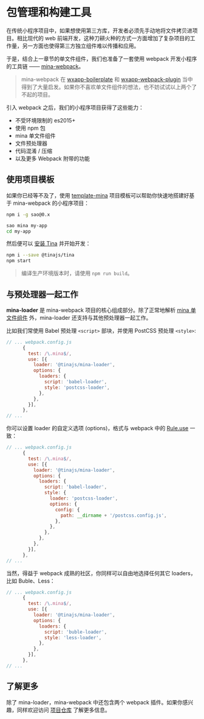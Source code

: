 # 包管理和构建工具
在传统小程序项目中，如果想使用第三方库，开发者必须先手动地将文件拷贝进项目。相比现代的 web 前端开发，这种刀耕火种的方式一方面增加了复杂项目的工作量，另一方面也使得第三方独立组件难以传播和应用。

于是，结合上一章节的单文件组件，我们也准备了一套使用 webpack 开发小程序的工具链 —— [mina-webpack](https://github.com/tinajs/mina-webpack)。

> mina-webpack 在 [wxapp-boilerplate](https://github.com/cantonjs/wxapp-boilerplate) 和 [wxapp-webpack-plugin](https://github.com/Cap32/wxapp-webpack-plugin) 当中得到了大量启发。如果你不喜欢单文件组件的想法，也不妨试试以上两个了不起的项目。

引入 webpack 之后，我们的小程序项目获得了这些能力：
- 不受环境限制的 es2015+
- 使用 npm 包
- mina 单文件组件
- 文件预处理器
- 代码混淆 / 压缩
- 以及更多 Webpack 附带的功能

## 使用项目模板
如果你已经等不及了，使用 [template-mina](https://github.com/tinajs/template-mina) 项目模板可以帮助你快速地搭建好基于 mina-webpack 的小程序项目：

```bash
npm i -g sao@0.x

sao mina my-app
cd my-app
```

然后便可以 [安装 Tina](guide/installation?id=webpack) 并开始开发：

```bash
npm i --save @tinajs/tina
npm start
```

> 编译生产环境版本时，请使用 ``npm run build``。

## 与预处理器一起工作
**mina-loader** 是 mina-webpack 项目的核心组成部分。除了正常地解析 [mina 单文件组件](/guide/single-file-component) 外，mina-loader 还支持与其他预处理器一起工作。

比如我们常使用 Babel 预处理 ``<script>`` 部块，并使用 PostCSS 预处理 ``<style>``:

```javascript
// ... webpack.config.js
      {
        test: /\.mina$/,
        use: [{
          loader: '@tinajs/mina-loader',
          options: {
            loaders: {
              script: 'babel-loader',
              style: 'postcss-loader',
            },
          },
        }],
      },
// ...
```

你可以设置 loader 的自定义选项 (options)，格式与 webpack 中的 [Rule.use](https://webpack.js.org/configuration/module/#rule-use) 一致：

```javascript
// ... webpack.config.js
      {
        test: /\.mina$/,
        use: [{
          loader: '@tinajs/mina-loader',
          options: {
            loaders: {
              script: 'babel-loader',
              style: {
                loader: 'postcss-loader',
                options: {
                  config: {
                    path: __dirname + '/postcss.config.js',
                  },
                },
              },
            },
          },
        }],
      },
// ...
```

当然，得益于 webpack 成熟的社区，你同样可以自由地选择任何其它 loaders，比如 Buble、Less：

```javascript
// ... webpack.config.js
      {
        test: /\.mina$/,
        use: [{
          loader: '@tinajs/mina-loader',
          options: {
            loaders: {
              script: 'buble-loader',
              style: 'less-loader',
            },
          },
        }],
      },
// ...
```

## 了解更多
除了 mina-loader，mina-webpack 中还包含两个 webpack 插件。如果你感兴趣，同样欢迎访问 [项目仓库](https://github.com/tinajs/mina-webpack/) 了解更多信息。

